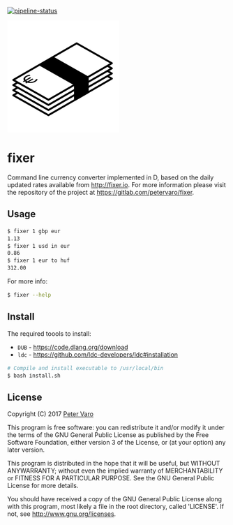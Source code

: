 [![pipeline-status][0]][1]

<img src="img/logo.png?raw=true"
     alt="fixer"
     width="256"
     height="256"/>

fixer
=====

Command line currency converter implemented in D, based on the daily updated
rates available from http://fixer.io.  For more information please visit
the repository of the project at https://gitlab.com/petervaro/fixer.

Usage
-----

```bash
$ fixer 1 gbp eur
1.13
$ fixer 1 usd in eur
0.86
$ fixer 1 eur to huf
312.00
```

For more info:

```bash
$ fixer --help
```

Install
-------

The required toools to install:

- `DUB` - https://code.dlang.org/download
- `ldc` - https://github.com/ldc-developers/ldc#installation

```bash
# Compile and install executable to /usr/local/bin
$ bash install.sh
```

License
-------

Copyright (C) 2017 [Peter Varo](www.petervaro.com)

This program is free software: you can redistribute it and/or modify it under
the terms of the GNU General Public License as published by the Free Software
Foundation, either version 3 of the License, or (at your option) any later
version.

This program is distributed in the hope that it will be useful, but WITHOUT
ANYWARRANTY; without even the implied warranty of MERCHANTABILITY or FITNESS
FOR A PARTICULAR PURPOSE. See the GNU General Public License for more details.

You should have received a copy of the GNU General Public License along with
this program, most likely a file in the root directory, called 'LICENSE'. If
not, see http://www.gnu.org/licenses.

[0]: https://gitlab.com/petervaro/fixer/badges/master/pipeline.svg
[1]: https://gitlab.com/petervaro/fixer/commits/master
